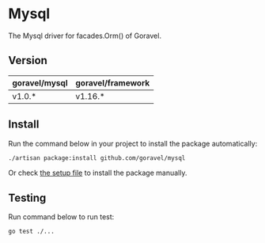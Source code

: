# Mysql

The Mysql driver for facades.Orm() of Goravel.

## Version

| goravel/mysql | goravel/framework |
|------------------|-------------------|
| v1.0.*          | v1.16.*           |

## Install

Run the command below in your project to install the package automatically:

```bash
./artisan package:install github.com/goravel/mysql
``` 

Or check [the setup file](./setup/setup.go) to install the package manually.

## Testing

Run command below to run test:

```bash
go test ./...
```
